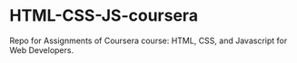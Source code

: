# HTML-CSS-JS-coursera
Repo for Assignments of Coursera course: HTML, CSS, and Javascript for Web Developers.
